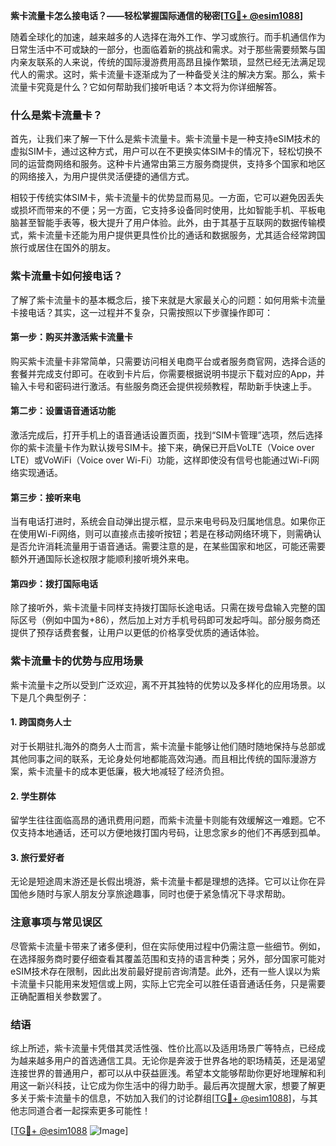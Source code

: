 **紫卡流量卡怎么接电话？——轻松掌握国际通信的秘密[[TG💪+ @esim1088](https://t.me/s/esim1088)]**

随着全球化的加速，越来越多的人选择在海外工作、学习或旅行。而手机通信作为日常生活中不可或缺的一部分，也面临着新的挑战和需求。对于那些需要频繁与国内亲友联系的人来说，传统的国际漫游费用高昂且操作繁琐，显然已经无法满足现代人的需求。这时，紫卡流量卡逐渐成为了一种备受关注的解决方案。那么，紫卡流量卡究竟是什么？它如何帮助我们接听电话？本文将为你详细解答。

### 什么是紫卡流量卡？

首先，让我们来了解一下什么是紫卡流量卡。紫卡流量卡是一种支持eSIM技术的虚拟SIM卡，通过这种方式，用户可以在不更换实体SIM卡的情况下，轻松切换不同的运营商网络和服务。这种卡片通常由第三方服务商提供，支持多个国家和地区的网络接入，为用户提供灵活便捷的通信方式。

相较于传统实体SIM卡，紫卡流量卡的优势显而易见。一方面，它可以避免因丢失或损坏而带来的不便；另一方面，它支持多设备同时使用，比如智能手机、平板电脑甚至智能手表等，极大提升了用户体验。此外，由于其基于互联网的数据传输模式，紫卡流量卡还能为用户提供更具性价比的通话和数据服务，尤其适合经常跨国旅行或居住在国外的朋友。

### 紫卡流量卡如何接电话？

了解了紫卡流量卡的基本概念后，接下来就是大家最关心的问题：如何用紫卡流量卡接电话？其实，这一过程并不复杂，只需按照以下步骤操作即可：

#### 第一步：购买并激活紫卡流量卡

购买紫卡流量卡非常简单，只需要访问相关电商平台或者服务商官网，选择合适的套餐并完成支付即可。在收到卡片后，你需要根据说明书提示下载对应的App，并输入卡号和密码进行激活。有些服务商还会提供视频教程，帮助新手快速上手。

#### 第二步：设置语音通话功能

激活完成后，打开手机上的语音通话设置页面，找到“SIM卡管理”选项，然后选择你的紫卡流量卡作为默认拨号SIM卡。接下来，确保已开启VoLTE（Voice over LTE）或VoWiFi（Voice over Wi-Fi）功能，这样即使没有信号也能通过Wi-Fi网络实现通话。

#### 第三步：接听来电

当有电话打进时，系统会自动弹出提示框，显示来电号码及归属地信息。如果你正在使用Wi-Fi网络，则可以直接点击接听按钮；若是在移动网络环境下，则需确认是否允许消耗流量用于语音通话。需要注意的是，在某些国家和地区，可能还需要额外开通国际长途权限才能顺利接听境外来电。

#### 第四步：拨打国际电话

除了接听外，紫卡流量卡同样支持拨打国际长途电话。只需在拨号盘输入完整的国际区号（例如中国为+86），然后加上对方手机号码即可发起呼叫。部分服务商还提供了预存话费套餐，让用户以更低的价格享受优质的通话体验。

### 紫卡流量卡的优势与应用场景

紫卡流量卡之所以受到广泛欢迎，离不开其独特的优势以及多样化的应用场景。以下是几个典型例子：

#### 1. 跨国商务人士

对于长期驻扎海外的商务人士而言，紫卡流量卡能够让他们随时随地保持与总部或其他同事之间的联系，无论身处何地都能高效沟通。而且相比传统的国际漫游方案，紫卡流量卡的成本更低廉，极大地减轻了经济负担。

#### 2. 学生群体

留学生往往面临高昂的通讯费用问题，而紫卡流量卡则能有效缓解这一难题。它不仅支持本地通话，还可以方便地拨打国内号码，让思念家乡的他们不再感到孤单。

#### 3. 旅行爱好者

无论是短途周末游还是长假出境游，紫卡流量卡都是理想的选择。它可以让你在异国他乡随时与家人朋友分享旅途趣事，同时也便于紧急情况下寻求帮助。

### 注意事项与常见误区

尽管紫卡流量卡带来了诸多便利，但在实际使用过程中仍需注意一些细节。例如，在选择服务商时要仔细查看其覆盖范围和支持的语言种类；另外，部分国家可能对eSIM技术存在限制，因此出发前最好提前咨询清楚。此外，还有一些人误以为紫卡流量卡只能用来发短信或上网，实际上它完全可以胜任语音通话任务，只是需要正确配置相关参数罢了。

### 结语

综上所述，紫卡流量卡凭借其灵活性强、性价比高以及适用场景广等特点，已经成为越来越多用户的首选通信工具。无论你是奔波于世界各地的职场精英，还是渴望连接世界的普通用户，都可以从中获益匪浅。希望本文能够帮助你更好地理解和利用这一新兴科技，让它成为你生活中的得力助手。最后再次提醒大家，想要了解更多关于紫卡流量卡的信息，不妨加入我们的讨论群组[[TG💪+ @esim1088](https://t.me/s/esim1088)]，与其他志同道合者一起探索更多可能性！

[[TG💪+ @esim1088](https://t.me/s/esim1088) ![Image](https://i.postimg.cc/4NQfJmqS/Snipaste-2025-05-13-00-14-12.png)]